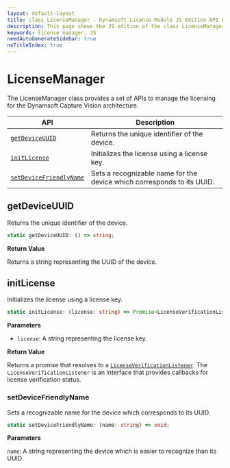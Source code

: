 ```yaml
---
layout: default-layout
title: class LicenseManager - Dynamsoft License Module JS Edition API Reference
description: This page shows the JS edition of the class LicenseManager in Dynamsoft License Module.
keywords: license manager, JS
needAutoGenerateSidebar: true
noTitleIndex: true
---
```


# LicenseManager

The LicenseManager class provides a set of APIs to manage the licensing for the Dynamsoft Capture Vision architecture.

| API                                               | Description                                                            |
| ------------------------------------------------- | ---------------------------------------------------------------------- |
| [`getDeviceUUID`](#getdeviceuuid)                 | Returns the unique identifier of the device.                           |
| [`initLicense`](#initlicense)                     | Initializes the license using a license key.                           |
| [`setDeviceFriendlyName`](#setdevicefriendlyname) | Sets a recognizable name for the device which corresponds to its UUID. |

## getDeviceUUID

Returns the unique identifier of the device. 

```typescript
static getDeviceUUID: () => string;
```

**Return Value**

Returns a string representing the UUID of the device.

## initLicense

Initializes the license using a license key. 

```typescript
static initLicense: (license: string) => Promise<LicenseVerificationListener>;
```

**Parameters**

* `license`: A string representing the license key.

**Return Value**

Returns a promise that resolves to a [`LicenseVerificationListener`](license-verification-listener.md). The `LicenseVerificationListener` is an interface that provides callbacks for license verification status.

### setDeviceFriendlyName

Sets a recognizable name for the device which corresponds to its UUID.

```typescript
static setDeviceFriendlyName: (name: string) => void;
```

**Parameters**

`name`: A string representing the device which is easier to recognize than its UUID. 

